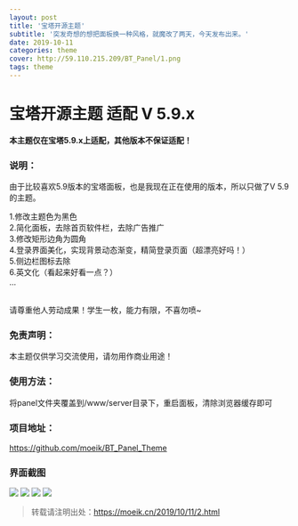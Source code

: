 ```yaml
---
layout: post
title: '宝塔开源主题'
subtitle: '突发奇想的想把面板换一种风格，就魔改了两天，今天发布出来。'
date: 2019-10-11
categories: theme
cover: http://59.110.215.209/BT_Panel/1.png
tags: theme
---
```


# 宝塔开源主题 适配 V 5.9.x

**本主题仅在宝塔5.9.x上适配，其他版本不保证适配！**

### 说明：

由于比较喜欢5.9版本的宝塔面板，也是我现在正在使用的版本，所以只做了V 5.9的主题。

1.修改主题色为黑色<br>
2.简化面板，去除首页软件栏，去除广告推广<br>
3.修改矩形边角为圆角<br>
4.登录界面美化，实现背景动态渐变，精简登录页面（超漂亮好吗！）<br>
5.侧边栏图标去除<br>
6.英文化（看起来好看一点？）<br>
...<br><br>

请尊重他人劳动成果！学生一枚，能力有限，不喜勿喷~

### 免责声明：

本主题仅供学习交流使用，请勿用作商业用途！

### 使用方法：

将panel文件夹覆盖到/www/server目录下，重启面板，清除浏览器缓存即可

### 项目地址：

<a href="https://github.com/moeik/BT_Panel_Theme" target="_blank">https://github.com/moeik/BT_Panel_Theme</a>

### 界面截图

![](http://59.110.215.209/1.jpg)
![](http://59.110.215.209/2.jpg)
![](http://59.110.215.209/3.jpg)
![](http://59.110.215.209/4.jpg)

>转载请注明出处：<a href="https://moeik.cn/2019/10/11/2.html" target="_blank">https://moeik.cn/2019/10/11/2.html</a>
